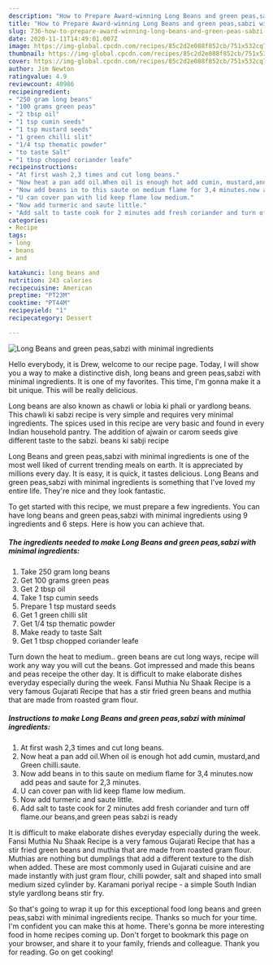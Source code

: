 ```yaml
---
description: "How to Prepare Award-winning Long Beans and green peas,sabzi with minimal ingredients"
title: "How to Prepare Award-winning Long Beans and green peas,sabzi with minimal ingredients"
slug: 736-how-to-prepare-award-winning-long-beans-and-green-peas-sabzi-with-minimal-ingredients
date: 2020-11-11T14:49:01.007Z
image: https://img-global.cpcdn.com/recipes/85c2d2e088f852cb/751x532cq70/long-beans-and-green-peassabzi-with-minimal-ingredients-recipe-main-photo.jpg
thumbnail: https://img-global.cpcdn.com/recipes/85c2d2e088f852cb/751x532cq70/long-beans-and-green-peassabzi-with-minimal-ingredients-recipe-main-photo.jpg
cover: https://img-global.cpcdn.com/recipes/85c2d2e088f852cb/751x532cq70/long-beans-and-green-peassabzi-with-minimal-ingredients-recipe-main-photo.jpg
author: Jim Newton
ratingvalue: 4.9
reviewcount: 40986
recipeingredient:
- "250 gram long beans"
- "100 grams green peas"
- "2 tbsp oil"
- "1 tsp cumin seeds"
- "1 tsp mustard seeds"
- "1 green chilli slit"
- "1/4 tsp thematic powder"
- "to taste Salt"
- "1 tbsp chopped coriander leafe"
recipeinstructions:
- "At first wash 2,3 times and cut long beans."
- "Now heat a pan add oil.When oil is enough hot add cumin, mustard,and Green chilli.saute."
- "Now add beans in to this saute on medium flame for 3,4 minutes.now add peas and saute for 2,3 minutes."
- "U can cover pan with lid keep flame low medium."
- "Now add turmeric and saute little."
- "Add salt to taste cook for 2 minutes add fresh coriander and turn off flame.our beans,and green peas sabzi is ready"
categories:
- Recipe
tags:
- long
- beans
- and

katakunci: long beans and 
nutrition: 243 calories
recipecuisine: American
preptime: "PT23M"
cooktime: "PT44M"
recipeyield: "1"
recipecategory: Dessert

---
```



![Long Beans and green peas,sabzi with minimal ingredients](https://img-global.cpcdn.com/recipes/85c2d2e088f852cb/751x532cq70/long-beans-and-green-peassabzi-with-minimal-ingredients-recipe-main-photo.jpg)

Hello everybody, it is Drew, welcome to our recipe page. Today, I will show you a way to make a distinctive dish, long beans and green peas,sabzi with minimal ingredients. It is one of my favorites. This time, I'm gonna make it a bit unique. This will be really delicious.

Long beans are also known as chawli or lobia ki phali or yardlong beans. This chawli ki sabzi recipe is very simple and requires very minimal ingredients. The spices used in this recipe are very basic and found in every Indian household pantry. The addition of ajwain or carom seeds give different taste to the sabzi. beans ki sabji recipe

Long Beans and green peas,sabzi with minimal ingredients is one of the most well liked of current trending meals on earth. It is appreciated by millions every day. It is easy, it is quick, it tastes delicious. Long Beans and green peas,sabzi with minimal ingredients is something that I've loved my entire life. They're nice and they look fantastic.


To get started with this recipe, we must prepare a few ingredients. You can have long beans and green peas,sabzi with minimal ingredients using 9 ingredients and 6 steps. Here is how you can achieve that.

<!--inarticleads1-->

##### The ingredients needed to make Long Beans and green peas,sabzi with minimal ingredients:

1. Take 250 gram long beans
1. Get 100 grams green peas
1. Get 2 tbsp oil
1. Take 1 tsp cumin seeds
1. Prepare 1 tsp mustard seeds
1. Get 1 green chilli slit
1. Get 1/4 tsp thematic powder
1. Make ready to taste Salt
1. Get 1 tbsp chopped coriander leafe


Turn down the heat to medium.. green beans are cut long ways, recipe will work any way you will cut the beans. Got impressed and made this beans and peas receipe the other day. It is difficult to make elaborate dishes everyday especially during the week. Fansi Muthia Nu Shaak Recipe is a very famous Gujarati Recipe that has a stir fried green beans and muthia that are made from roasted gram flour. 

<!--inarticleads2-->

##### Instructions to make Long Beans and green peas,sabzi with minimal ingredients:

1. At first wash 2,3 times and cut long beans.
1. Now heat a pan add oil.When oil is enough hot add cumin, mustard,and Green chilli.saute.
1. Now add beans in to this saute on medium flame for 3,4 minutes.now add peas and saute for 2,3 minutes.
1. U can cover pan with lid keep flame low medium.
1. Now add turmeric and saute little.
1. Add salt to taste cook for 2 minutes add fresh coriander and turn off flame.our beans,and green peas sabzi is ready


It is difficult to make elaborate dishes everyday especially during the week. Fansi Muthia Nu Shaak Recipe is a very famous Gujarati Recipe that has a stir fried green beans and muthia that are made from roasted gram flour. Muthias are nothing but dumplings that add a different texture to the dish when added. These are most commonly used in Gujarati cuisine and are made instantly with just gram flour, chilli powder, salt and shaped into small medium sized cylinder by. Karamani poriyal recipe - a simple South Indian style yardlong beans stir fry. 

So that's going to wrap it up for this exceptional food long beans and green peas,sabzi with minimal ingredients recipe. Thanks so much for your time. I'm confident you can make this at home. There's gonna be more interesting food in home recipes coming up. Don't forget to bookmark this page on your browser, and share it to your family, friends and colleague. Thank you for reading. Go on get cooking!
